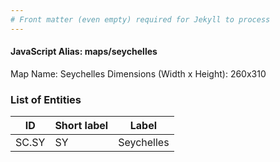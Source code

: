 ```yaml
---
# Front matter (even empty) required for Jekyll to process
---
```


#### JavaScript Alias: maps/seychelles

Map Name: Seychelles
Dimensions (Width x Height): 260x310





### List of Entities

ID | Short label | Label
---|---|---|
SC.SY|SY|Seychelles

